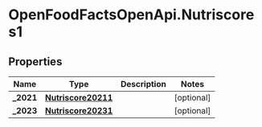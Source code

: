 # OpenFoodFactsOpenApi.Nutriscores1

## Properties

Name | Type | Description | Notes
------------ | ------------- | ------------- | -------------
**_2021** | [**Nutriscore20211**](Nutriscore20211.md) |  | [optional] 
**_2023** | [**Nutriscore20231**](Nutriscore20231.md) |  | [optional] 


